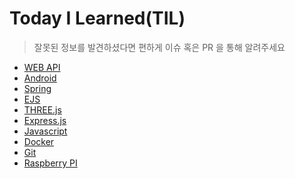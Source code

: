 # Today I Learned(TIL)

> 잘못된 정보를 발견하셨다면 편하게 이슈 혹은 PR 을 통해 알려주세요

* [WEB API](./WEB_API/README.md)
* [Android](./Android/README.md)
* [Spring](./Spring/README.md)
* [EJS](./EJS/README.md)
* [THREE.js](./THREE_JS/README.md)
* [Express.js](./Express_JS/README.md)
* [Javascript](./JavaScript/README.md)
* [Docker](./Docker/README.md)
* [Git](./Git/README.md)
* [Raspberry PI](./RaspberryPi/README.md)
<!-- * [Node.js](./Node_JS/README.md) -->
<!-- * [React.js](./React_JS/README.md) -->
<!-- * [CSS3](./CSS3/README.md) -->
<!-- * [D3.js](./D3_JS/README.md) -->
<!-- * [Electron.js](./ELECTRON_JS/README.md) -->
<!-- * [ECharts.js](./ECharts_JS/README.md) -->
<!-- * [Typescript](./TypeScript/README.md) -->
<!-- * [SCSS](./SCSS/README.md) -->
<!-- PM2 -->
<!-- Linux -->
<!-- MariaDB -->
<!-- Java(SLF4J) -->